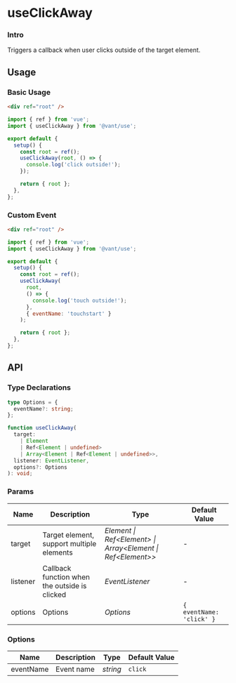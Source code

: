 # useClickAway

### Intro

Triggers a callback when user clicks outside of the target element.

## Usage

### Basic Usage

```html
<div ref="root" />
```

```js
import { ref } from 'vue';
import { useClickAway } from '@vant/use';

export default {
  setup() {
    const root = ref();
    useClickAway(root, () => {
      console.log('click outside!');
    });

    return { root };
  },
};
```

### Custom Event

```html
<div ref="root" />
```

```js
import { ref } from 'vue';
import { useClickAway } from '@vant/use';

export default {
  setup() {
    const root = ref();
    useClickAway(
      root,
      () => {
        console.log('touch outside!');
      },
      { eventName: 'touchstart' }
    );

    return { root };
  },
};
```

## API

### Type Declarations

```ts
type Options = {
  eventName?: string;
};

function useClickAway(
  target:
    | Element
    | Ref<Element | undefined>
    | Array<Element | Ref<Element | undefined>>,
  listener: EventListener,
  options?: Options
): void;
```

### Params

| Name | Description | Type | Default Value |
| --- | --- | --- | --- |
| target | Target element, support multiple elements | _Element \| Ref\<Element> \| Array\<Element \| Ref\<Element>>_ | - |
| listener | Callback function when the outside is clicked | _EventListener_ | - |
| options | Options | _Options_ | `{ eventName: 'click' }` |

### Options

| Name      | Description | Type     | Default Value |
| --------- | ----------- | -------- | ------------- |
| eventName | Event name  | _string_ | `click`       |
